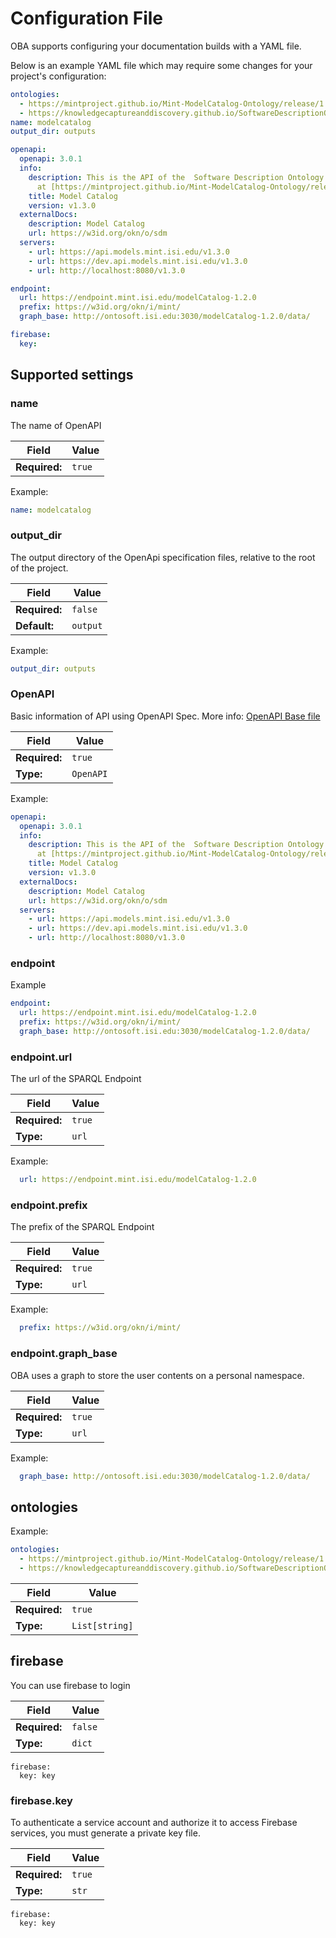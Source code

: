 # Configuration File

OBA supports configuring your documentation builds with a YAML file.

Below is an example YAML file which may require some changes for your project's configuration:

```yaml
ontologies:
  - https://mintproject.github.io/Mint-ModelCatalog-Ontology/release/1.2.0/ontology.xml
  - https://knowledgecaptureanddiscovery.github.io/SoftwareDescriptionOntology/release/1.4.0/ontology.xml
name: modelcatalog
output_dir: outputs

openapi:
  openapi: 3.0.1
  info:
    description: This is the API of the  Software Description Ontology
      at [https://mintproject.github.io/Mint-ModelCatalog-Ontology/release/1.3.0/index-en.html](https://w3id.org/okn/o/sdm)
    title: Model Catalog
    version: v1.3.0
  externalDocs:
    description: Model Catalog
    url: https://w3id.org/okn/o/sdm
  servers:
    - url: https://api.models.mint.isi.edu/v1.3.0
    - url: https://dev.api.models.mint.isi.edu/v1.3.0
    - url: http://localhost:8080/v1.3.0

endpoint:
  url: https://endpoint.mint.isi.edu/modelCatalog-1.2.0
  prefix: https://w3id.org/okn/i/mint/
  graph_base: http://ontosoft.isi.edu:3030/modelCatalog-1.2.0/data/

firebase:
  key:
```


## Supported settings

### name

The name of OpenAPI

| Field | Value |
|---|---|
| **Required:** | ``true`` |

Example:

```yaml
name: modelcatalog
```


### output_dir

The output directory of the OpenApi specification files, relative to the root of the project.

| Field | Value |
|---|---|
| **Required:** | ``false`` |
| **Default:** | ``output`` |


Example:

```yaml
output_dir: outputs
```


### OpenAPI

Basic information of API using OpenAPI Spec.
More info: [OpenAPI Base file](https://swagger.io/docs/specification/basic-structure/)

| Field | Value |
|---|---|
| **Required:** | ``true`` |
| **Type:** | ``OpenAPI`` |


Example:

```yaml
openapi:
  openapi: 3.0.1
  info:
    description: This is the API of the  Software Description Ontology
      at [https://mintproject.github.io/Mint-ModelCatalog-Ontology/release/1.3.0/index-en.html](https://w3id.org/okn/o/sdm)
    title: Model Catalog
    version: v1.3.0
  externalDocs:
    description: Model Catalog
    url: https://w3id.org/okn/o/sdm
  servers:
    - url: https://api.models.mint.isi.edu/v1.3.0
    - url: https://dev.api.models.mint.isi.edu/v1.3.0
    - url: http://localhost:8080/v1.3.0
```

### endpoint

Example

```yaml
endpoint:
  url: https://endpoint.mint.isi.edu/modelCatalog-1.2.0
  prefix: https://w3id.org/okn/i/mint/
  graph_base: http://ontosoft.isi.edu:3030/modelCatalog-1.2.0/data/
```

### endpoint.url

The url of the SPARQL Endpoint 

| Field | Value |
|---|---|
| **Required:** | ``true`` |
| **Type:** | ``url`` |


Example:

```yaml
  url: https://endpoint.mint.isi.edu/modelCatalog-1.2.0
```


### endpoint.prefix


The prefix of the SPARQL Endpoint 

| Field | Value |
|---|---|
| **Required:** | ``true`` |
| **Type:** | ``url`` |


Example:

```yaml
  prefix: https://w3id.org/okn/i/mint/
```


### endpoint.graph_base

OBA uses a graph to store the user contents on a personal namespace. 

| Field | Value |
|---|---|
| **Required:** | ``true`` |
| **Type:** | ``url`` |


Example:

```yaml
  graph_base: http://ontosoft.isi.edu:3030/modelCatalog-1.2.0/data/
```


## ontologies

Example:

```yaml
ontologies:
  - https://mintproject.github.io/Mint-ModelCatalog-Ontology/release/1.2.0/ontology.xml
  - https://knowledgecaptureanddiscovery.github.io/SoftwareDescriptionOntology/release/1.4.0/ontology.xml
```
| Field | Value |
|---|---|
| **Required:** | ``true`` |
| **Type:** | ``List[string]`` |

## firebase

You can use firebase to login

| Field | Value |
|---|---|
| **Required:** | ``false`` |
| **Type:** | ``dict`` |

```
firebase:
  key: key
```

### firebase.key

To authenticate a service account and authorize it to access Firebase services, you must generate a private key file.



| Field | Value |
|---|---|
| **Required:** | ``true`` |
| **Type:** | ``str`` |

```
firebase:
  key: key
```

